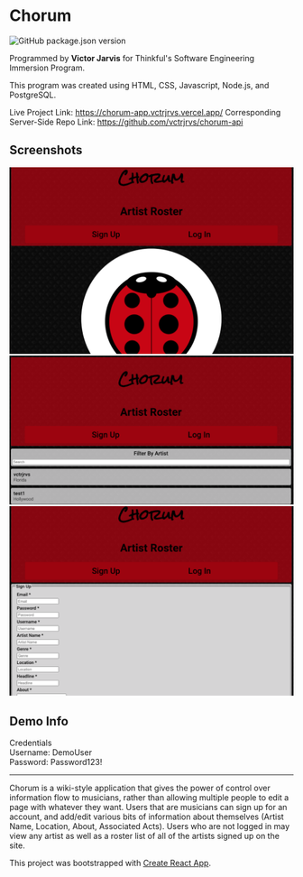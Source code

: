 # Chorum

![GitHub package.json version](https://img.shields.io/github/package-json/v/vctrjrvs/Chorum-App?style=for-the-badge)

Programmed by **Victor Jarvis** for Thinkful's Software Engineering Immersion Program.

This program was created using HTML, CSS, Javascript, Node.js, and PostgreSQL.

Live Project Link: <https://chorum-app.vctrjrvs.vercel.app/>
Corresponding Server-Side Repo Link: <https://github.com/vctrjrvs/chorum-api>

## Screenshots

![Screenshot 1](./src/Images/ChorumSS.png)
![Screenshot 2](./src/Images/ChorumSS2.png)
![Screenshot 3](./src/Images/ChorumSS3.png)

## Demo Info

Credentials<br/>
Username: DemoUser<br/>
Password: Password123!

---

Chorum is a wiki-style application that gives the power of control over information flow to musicians, rather than allowing multiple people to edit a page with whatever they want. Users that are musicians can sign up for an account, and add/edit various bits of information about themselves (Artist Name, Location, About, Associated Acts). Users who are not logged in may view any artist as well as a roster list of all of the artists signed up on the site.

This project was bootstrapped with [Create React App](https://github.com/facebook/create-react-app).
